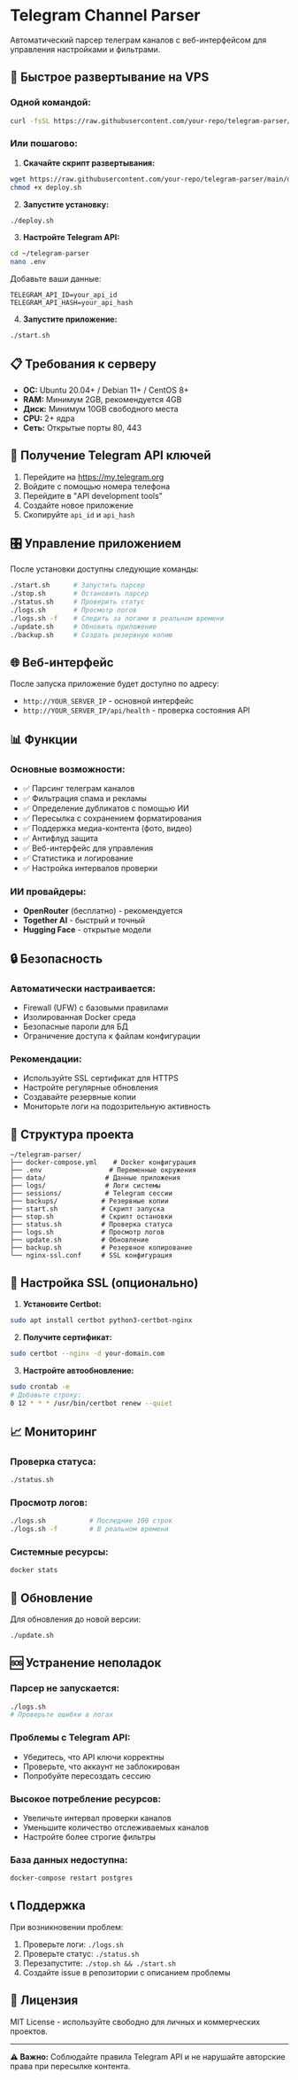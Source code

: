 # Telegram Channel Parser

Автоматический парсер телеграм каналов с веб-интерфейсом для управления настройками и фильтрами.

## 🚀 Быстрое развертывание на VPS

### Одной командой:

```bash
curl -fsSL https://raw.githubusercontent.com/your-repo/telegram-parser/main/deploy.sh | bash
```

### Или пошагово:

1. **Скачайте скрипт развертывания:**
```bash
wget https://raw.githubusercontent.com/your-repo/telegram-parser/main/deploy.sh
chmod +x deploy.sh
```

2. **Запустите установку:**
```bash
./deploy.sh
```

3. **Настройте Telegram API:**
```bash
cd ~/telegram-parser
nano .env
```

Добавьте ваши данные:
```env
TELEGRAM_API_ID=your_api_id
TELEGRAM_API_HASH=your_api_hash
```

4. **Запустите приложение:**
```bash
./start.sh
```

## 📋 Требования к серверу

- **ОС:** Ubuntu 20.04+ / Debian 11+ / CentOS 8+
- **RAM:** Минимум 2GB, рекомендуется 4GB
- **Диск:** Минимум 10GB свободного места
- **CPU:** 2+ ядра
- **Сеть:** Открытые порты 80, 443

## 🔧 Получение Telegram API ключей

1. Перейдите на https://my.telegram.org
2. Войдите с помощью номера телефона
3. Перейдите в "API development tools"
4. Создайте новое приложение
5. Скопируйте `api_id` и `api_hash`

## 🎛️ Управление приложением

После установки доступны следующие команды:

```bash
./start.sh      # Запустить парсер
./stop.sh       # Остановить парсер
./status.sh     # Проверить статус
./logs.sh       # Просмотр логов
./logs.sh -f    # Следить за логами в реальном времени
./update.sh     # Обновить приложение
./backup.sh     # Создать резервную копию
```

## 🌐 Веб-интерфейс

После запуска приложение будет доступно по адресу:
- `http://YOUR_SERVER_IP` - основной интерфейс
- `http://YOUR_SERVER_IP/api/health` - проверка состояния API

## 📊 Функции

### Основные возможности:
- ✅ Парсинг телеграм каналов
- ✅ Фильтрация спама и рекламы
- ✅ Определение дубликатов с помощью ИИ
- ✅ Пересылка с сохранением форматирования
- ✅ Поддержка медиа-контента (фото, видео)
- ✅ Антифлуд защита
- ✅ Веб-интерфейс для управления
- ✅ Статистика и логирование
- ✅ Настройка интервалов проверки

### ИИ провайдеры:
- **OpenRouter** (бесплатно) - рекомендуется
- **Together AI** - быстрый и точный
- **Hugging Face** - открытые модели

## 🔒 Безопасность

### Автоматически настраивается:
- Firewall (UFW) с базовыми правилами
- Изолированная Docker среда
- Безопасные пароли для БД
- Ограничение доступа к файлам конфигурации

### Рекомендации:
- Используйте SSL сертификат для HTTPS
- Настройте регулярные обновления
- Создавайте резервные копии
- Мониторьте логи на подозрительную активность

## 📁 Структура проекта

```
~/telegram-parser/
├── docker-compose.yml    # Docker конфигурация
├── .env                 # Переменные окружения
├── data/               # Данные приложения
├── logs/               # Логи системы
├── sessions/           # Telegram сессии
├── backups/           # Резервные копии
├── start.sh           # Скрипт запуска
├── stop.sh            # Скрипт остановки
├── status.sh          # Проверка статуса
├── logs.sh            # Просмотр логов
├── update.sh          # Обновление
├── backup.sh          # Резервное копирование
└── nginx-ssl.conf     # SSL конфигурация
```

## 🔧 Настройка SSL (опционально)

1. **Установите Certbot:**
```bash
sudo apt install certbot python3-certbot-nginx
```

2. **Получите сертификат:**
```bash
sudo certbot --nginx -d your-domain.com
```

3. **Настройте автообновление:**
```bash
sudo crontab -e
# Добавьте строку:
0 12 * * * /usr/bin/certbot renew --quiet
```

## 📈 Мониторинг

### Проверка статуса:
```bash
./status.sh
```

### Просмотр логов:
```bash
./logs.sh           # Последние 100 строк
./logs.sh -f        # В реальном времени
```

### Системные ресурсы:
```bash
docker stats
```

## 🔄 Обновление

Для обновления до новой версии:
```bash
./update.sh
```

## 🆘 Устранение неполадок

### Парсер не запускается:
```bash
./logs.sh
# Проверьте ошибки в логах
```

### Проблемы с Telegram API:
- Убедитесь, что API ключи корректны
- Проверьте, что аккаунт не заблокирован
- Попробуйте пересоздать сессию

### Высокое потребление ресурсов:
- Увеличьте интервал проверки каналов
- Уменьшите количество отслеживаемых каналов
- Настройте более строгие фильтры

### База данных недоступна:
```bash
docker-compose restart postgres
```

## 📞 Поддержка

При возникновении проблем:

1. Проверьте логи: `./logs.sh`
2. Проверьте статус: `./status.sh`
3. Перезапустите: `./stop.sh && ./start.sh`
4. Создайте issue в репозитории с описанием проблемы

## 📄 Лицензия

MIT License - используйте свободно для личных и коммерческих проектов.

---

**⚠️ Важно:** Соблюдайте правила Telegram API и не нарушайте авторские права при пересылке контента.